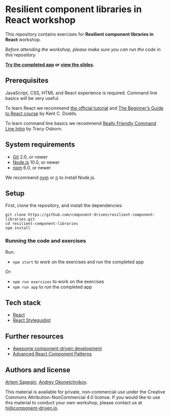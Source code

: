 # Resilient component libraries in React workshop

This repository contains exercises for **Resilient component libraries in React** workshop.

_Before attending the workshop, please make sure you can run the code in this repository._

**[Try the completed app](https://rcl.component-driven.io/) or [view the slides](https://rcl.component-driven.io/slides/).**

## Prerequisites

JavaScript, CSS, HTML and React experience is required. Command line basics will be very useful.

To learn React we recommend [the official tutorial](https://reactjs.org/tutorial/tutorial.html) and [The Beginner’s Guide to React course](https://egghead.io/courses/the-beginner-s-guide-to-react) by Kent C. Dodds.

To learn command line basics we recommend [Really Friendly Command Line Intro](https://hellowebbooks.com/learn-command-line/) by Tracy Osborn.

## System requirements

- [Git](https://git-scm.com/) 2.0, or newer
- [Node.js](https://nodejs.org/) 10.0, or newer
- [npm](https://www.npmjs.com/) 6.0, or newer

We recommend [nvm](https://github.com/creationix/nvm) or [n](https://github.com/tj/n) to install Node.js.

## Setup

First, clone the repository, and install the dependencies:

```
git clone https://github.com/component-driven/resilient-component-libraries.git
cd resilient-component-libraries
npm install
```

### Running the code and exercises

Run:

- `npm start` to work on the exercises and run the completed app

Or:

- `npm run exercises` to work on the exercises
- `npm run app` to run the completed app

## Tech stack

- [React](https://reactjs.org/)
- [React Styleguidist](https://react-styleguidist.js.org/)

## Further resources

- [Awesome component-driven development](https://github.com/component-driven/awesome-list)
- [Advanced React Component Patterns](https://egghead.io/courses/advanced-react-component-patterns)

## Authors and license

[Artem Sapegin](https://sapegin.me), [Andrey Okonetchnikov](https://okonet.ru/).

This material is available for private, non-commercial use under the Creative Commons Attribution-NonCommercial 4.0 license. If you would like to use this material to conduct your own workshop, please contact us at hi@component-driven.io.
